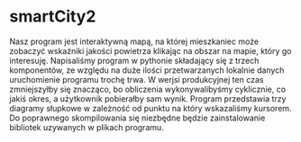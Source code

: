 # smartCity2
Nasz program jest interaktywną mapą, na której mieszkaniec może zobaczyć wskaźniki jakości powietrza klikając na obszar na mapie, który go interesuję.
Napisaliśmy program w pythonie składający się z trzech komponentów, ze względu na duże ilości przetwarzanych lokalnie danych uruchomienie programu trochę trwa.
W werjsi produkcyjnej ten czas zmniejszyłby się znacząco, bo obliczenia wykonywalibyśmy cyklicznie, co jakiś okres, a użytkownik pobierałby sam wynik.
Program przedstawia trzy diagramy słupkowe w zależność od punktu na który wskazaliśmy kursorem. 
Do poprawnego skompilowania się niezbędne będzie zainstalowanie bibliotek uzywanych w plikach programu.
